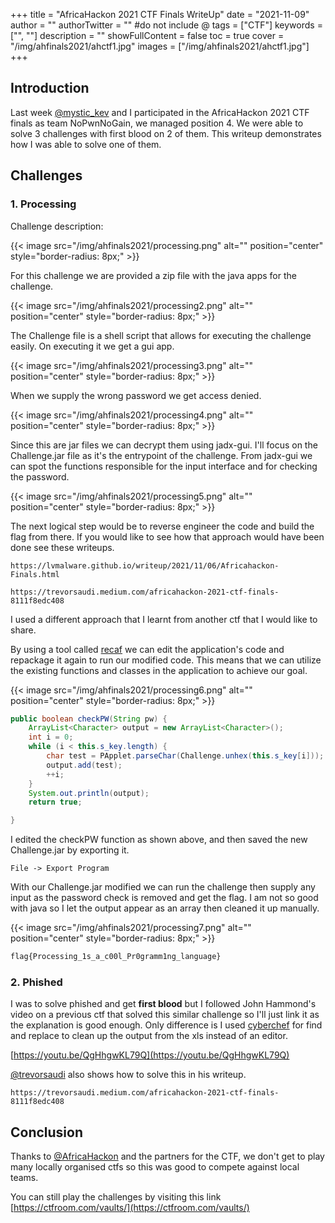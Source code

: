 +++
title = "AfricaHackon 2021 CTF Finals WriteUp"
date = "2021-11-09"
author = ""
authorTwitter = "" #do not include @
tags = ["CTF"]
keywords = ["", ""]
description = ""
showFullContent = false
toc = true
cover = "/img/ahfinals2021/ahctf1.jpg"
images = ["/img/ahfinals2021/ahctf1.jpg"]
+++



## Introduction

Last week [@mystic_kev](https://twitter.com/mystic_kev) and I participated in the AfricaHackon 2021 CTF finals as team NoPwnNoGain, we managed position 4.
We were able to solve 3 challenges with first blood on 2 of them. This writeup demonstrates how I was able to solve one of them.

## Challenges

### 1. Processing 

Challenge description:

{{< image src="/img/ahfinals2021/processing.png" alt="" position="center" style="border-radius: 8px;" >}}

For this challenge we are provided a zip file with the java apps for the challenge.

{{< image src="/img/ahfinals2021/processing2.png" alt="" position="center" style="border-radius: 8px;" >}}

The Challenge file is a shell script that allows for executing the challenge easily. On executing it we get a gui app.

{{< image src="/img/ahfinals2021/processing3.png" alt="" position="center" style="border-radius: 8px;" >}}

When we supply the wrong password we get access denied.

{{< image src="/img/ahfinals2021/processing4.png" alt="" position="center" style="border-radius: 8px;" >}}

Since this are jar files we can decrypt them using jadx-gui. I'll focus on the Challenge.jar file as it's the entrypoint 
of the challenge. From jadx-gui we can spot the functions responsible for the input interface and for checking the password.

{{< image src="/img/ahfinals2021/processing5.png" alt="" position="center" style="border-radius: 8px;" >}}

The next logical step would be to reverse engineer the code and build the flag from there. If you would like to see how that
approach would have been done see these writeups.

```
https://lvmalware.github.io/writeup/2021/11/06/Africahackon-Finals.html

https://trevorsaudi.medium.com/africahackon-2021-ctf-finals-8111f8edc408
```

I used a different approach that I learnt from another ctf that I would like to share.

By using a tool called [recaf](https://github.com/Col-E/Recaf) we can edit the application's code and repackage it again to run
our modified code. This means that we can utilize the existing functions and classes in the application to achieve our goal.

{{< image src="/img/ahfinals2021/processing6.png" alt="" position="center" style="border-radius: 8px;" >}}

```java
public boolean checkPW(String pw) {
	ArrayList<Character> output = new ArrayList<Character>();
	int i = 0;
	while (i < this.s_key.length) {
	    char test = PApplet.parseChar(Challenge.unhex(this.s_key[i]));
	    output.add(test);
	    ++i;
	}
	System.out.println(output);
	return true;

}
```
I edited the checkPW function as shown above, and then saved the new Challenge.jar by exporting it.

```
File -> Export Program
```

With our Challenge.jar modified we can run the challenge then supply any input as the password check is removed and get the flag. I am not so good with java 
so I let the output appear as an array then cleaned it up manually.

{{< image src="/img/ahfinals2021/processing7.png" alt="" position="center" style="border-radius: 8px;" >}}

```sh
flag{Processing_1s_a_c00l_Pr0gramm1ng_language}
```

### 2. Phished

I was to solve phished and get **first blood** but I followed John Hammond's video on a previous ctf that solved this similar challenge so I'll just link it
as the explanation is good enough. Only difference is I used [cyberchef](https://gchq.github.io/CyberChef/) for find and replace to clean up the output 
from the xls instead of an editor.

[https://youtu.be/QgHhgwKL79Q](https://youtu.be/QgHhgwKL79Q)


[@trevorsaudi](https://twitter.com/trevorsaudi) also shows how to solve this in his writeup.

```
https://trevorsaudi.medium.com/africahackon-2021-ctf-finals-8111f8edc408
```

## Conclusion

Thanks to [@AfricaHackon](https://twitter.com/AfricaHackon) and the partners for the CTF, we don't get to play many locally organised ctfs so this was good to compete against local teams. 

You can still play the challenges by visiting this link [https://ctfroom.com/vaults/](https://ctfroom.com/vaults/)

